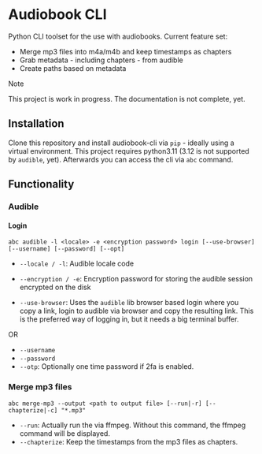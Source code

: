 # Audiobook CLI
Python CLI toolset for the use with audiobooks. Current feature set:

- Merge mp3 files into m4a/m4b and keep timestamps as chapters
- Grab metadata - including chapters - from audible
- Create paths based on metadata

> [!NOTE]
> This project is work in progress. The documentation is not complete, yet.

## Installation
Clone this repository and install audiobook-cli via `pip` - ideally using a virtual environment. This project requires python3.11 (3.12 is not supported by `audible`, yet). Afterwards you can access the cli via `abc` command.

## Functionality
### Audible
#### Login
```
abc audible -l <locale> -e <encryption password> login [--use-browser] [--username] [--password] [--opt]
```
- `--locale / -l`: Audible locale code 
- `--encryption / -e`: Encryption password for storing the audible session encrypted on the disk

- `--use-browser`: Uses the `audible` lib browser based login where you copy a link, login to audible via browser and copy the resulting link. This is the preferred way of logging in, but it needs a big terminal buffer.

OR

- `--username`
- `--password`
- `--otp`: Optionally one time password if 2fa is enabled.

### Merge mp3 files

```
abc merge-mp3 --output <path to output file> [--run|-r] [--chapterize|-c] "*.mp3"
```

- `--run`: Actually run the via ffmpeg. Without this command, the ffmpeg command will be displayed.
- `--chapterize`: Keep the timestamps from the mp3 files as chapters.
